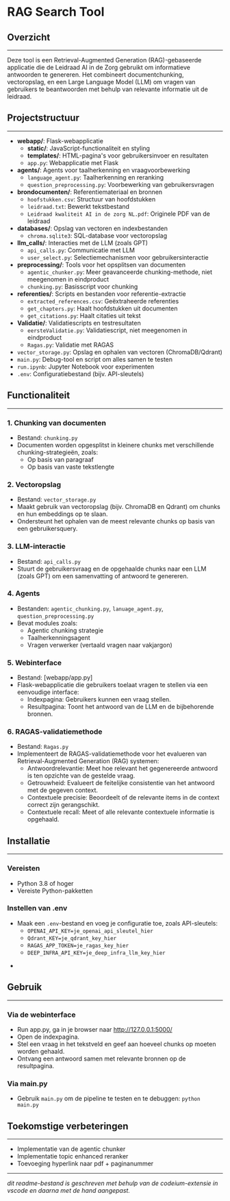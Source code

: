 # RAG Search Tool

## Overzicht
------------

Deze tool is een Retrieval-Augmented Generation (RAG)-gebaseerde applicatie die de Leidraad AI in de Zorg gebruikt om informatieve antwoorden te genereren. Het combineert documentchunking, vectoropslag, en een Large Language Model (LLM) om vragen van gebruikers te beantwoorden met behulp van relevante informatie uit de leidraad.

## **Projectstructuur**
-----------------
* **webapp/**: Flask-webapplicatie  
  + **static/**: JavaScript-functionaliteit en styling  
  + **templates/**: HTML-pagina's voor gebruikersinvoer en resultaten  
  + `app.py`: Webapplicatie met Flask  
* **agents/**: Agents voor taalherkenning en vraagvoorbewerking  
  + `language_agent.py`: Taalherkenning en reranking  
  + `question_preprocessing.py`: Voorbewerking van gebruikersvragen  
* **brondocumenten/**: Referentiemateriaal en bronnen  
  + `hoofstukken.csv`: Structuur van hoofdstukken  
  + `leidraad.txt`: Bewerkt tekstbestand  
  + `Leidraad kwaliteit AI in de zorg NL.pdf`: Originele PDF van de leidraad  
* **databases/**: Opslag van vectoren en indexbestanden  
  + `chroma.sqlite3`: SQL-database voor vectoropslag  
* **llm_calls/**: Interacties met de LLM (zoals GPT)  
  + `api_calls.py`: Communicatie met LLM  
  + `user_select.py`: Selectiemechanismen voor gebruikersinteractie  
* **preprocessing/**: Tools voor het opsplitsen van documenten  
  + `agentic_chunker.py`: Meer geavanceerde chunking-methode, niet meegenomen in eindproduct 
  + `chunking.py`: Basisscript voor chunking  
* **referenties/**: Scripts en bestanden voor referentie-extractie  
  + `extracted_references.csv`: Geëxtraheerde referenties  
  + `get_chapters.py`: Haalt hoofdstukken uit documenten  
  + `get_citations.py`: Haalt citaties uit tekst  
* **Validatie/**: Validatiescripts en testresultaten  
  + `eersteValidatie.py`: Validatiescript, niet meegenomen in eindproduct
  + `Ragas.py`: Validatie met RAGAS  
* `vector_storage.py`: Opslag en ophalen van vectoren (ChromaDB/Qdrant)  
* `main.py`: Debug-tool en script om alles samen te testen  
* `run.ipynb`: Jupyter Notebook voor experimenten  
* `.env`: Configuratiebestand (bijv. API-sleutels)  

## Functionaliteit
--------------

### 1. Chunking van documenten

* Bestand: `chunking.py`
* Documenten worden opgesplitst in kleinere chunks met verschillende chunking-strategieën, zoals:
	+ Op basis van paragraaf
	+ Op basis van vaste tekstlengte

### 2. Vectoropslag

* Bestand: `vector_storage.py`
* Maakt gebruik van vectoropslag (bijv. ChromaDB en Qdrant) om chunks en hun embeddings op te slaan.
* Ondersteunt het ophalen van de meest relevante chunks op basis van een gebruikersquery.

### 3. LLM-interactie

* Bestand: `api_calls.py`
* Stuurt de gebruikersvraag en de opgehaalde chunks naar een LLM (zoals GPT) om een samenvatting of antwoord te genereren.

### 4. Agents

* Bestanden: `agentic_chunking.py`, `lanuage_agent.py`, `question_preprocessing.py`
* Bevat modules zoals:
	+ Agentic chunking strategie
 	+ Taalherkenningsagent	
	+ Vragen verwerker (vertaald vragen naar vakjargon)

### 5. Webinterface

* Bestand: [webapp/app.py]
* Flask-webapplicatie die gebruikers toelaat vragen te stellen via een eenvoudige interface:
	+ Indexpagina: Gebruikers kunnen een vraag stellen.
	+ Resultpagina: Toont het antwoord van de LLM en de bijbehorende bronnen.

### 6. RAGAS-validatiemethode

* Bestand: `Ragas.py`
* Implementeert de RAGAS-validatiemethode voor het evalueren van Retrieval-Augmented Generation (RAG) systemen:
	+ Antwoordrelevantie: Meet hoe relevant het gegenereerde antwoord is ten opzichte van de gestelde vraag.
	+ Getrouwheid: Evalueert de feitelijke consistentie van het antwoord met de gegeven context.
	+ Contextuele precisie: Beoordeelt of de relevante items in de context correct zijn gerangschikt.
	+ Contextuele recall: Meet of alle relevante contextuele informatie is opgehaald.

## Installatie
------------

### Vereisten

* Python 3.8 of hoger
* Vereiste Python-pakketten 

### Instellen van .env

* Maak een `.env`-bestand en voeg je configuratie toe, zoals API-sleutels:
	+ `OPENAI_API_KEY=je_openai_api_sleutel_hier`
	+ `Qdrant_KEY=je_qdrant_key_hier`
	+ `RAGAS_APP_TOKEN=je_ragas_key_hier`
	+ `DEEP_INFRA_API_KEY=je_deep_infra_llm_key_hier`
 + 

## Gebruik
-----

### Via de webinterface

* Run app.py, ga in je browser naar http://127.0.0.1:5000/
* Open de indexpagina.
* Stel een vraag in het tekstveld en geef aan hoeveel chunks op moeten worden gehaald.
* Ontvang een antwoord samen met relevante bronnen op de resultpagina.

### Via main.py

* Gebruik `main.py` om de pipeline te testen en te debuggen: `python main.py`


## Toekomstige verbeteringen
-------------------------

* Implementatie van de agentic chunker
* Implementatie topic enhanced reranker
* Toevoeging hyperlink naar pdf + paginanummer

----
_dit readme-bestand is geschreven met behulp van de codeium-extensie in vscode en daarna met de hand aangepast._
